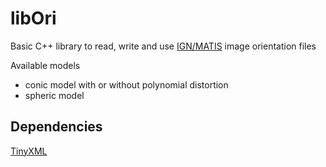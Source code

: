 # libOri

Basic C++ library to read, write and use [IGN/MATIS](http://recherche.ign.fr/labos/matis/accueilMATIS.php) image orientation files

Available models 
- conic model with or without polynomial distortion
- spheric model

## Dependencies 
[TinyXML](https://sourceforge.net/projects/tinyxml/)

